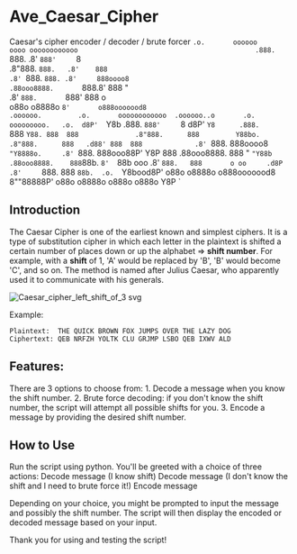 # Ave_Caesar_Cipher
Caesar's cipher encoder / decoder / brute forcer
`
      .o.       oooooo     oooo oooooooooooo                                           
     .888.       `888.     .8'  `888'     `8                                           
    .8"888.       `888.   .8'    888                                                   
   .8' `888.       `888. .8'     888oooo8                                              
  .88ooo8888.       `888.8'      888    "                                              
 .8'     `888.       `888'       888       o                                           
o88o     o8888o       `8'       o888ooooood8                                           
  .oooooo.         .o.       oooooooooooo  .oooooo..o       .o.       ooooooooo.   .o. 
 d8P'  `Y8b       .888.      `888'     `8 d8P'    `Y8      .888.      `888   `Y88. 888 
888              .8"888.      888         Y88bo.          .8"888.      888   .d88' 888 
888             .8' `888.     888oooo8     `"Y8888o.     .8' `888.     888ooo88P'  Y8P 
888            .88ooo8888.    888    "         `"Y88b   .88ooo8888.    888`88b.    `8' 
`88b    ooo   .8'     `888.   888       o oo     .d8P  .8'     `888.   888  `88b.  .o. 
 `Y8bood8P'  o88o     o8888o o888ooooood8 8""88888P'  o88o     o8888o o888o  o888o Y8P 
`

## Introduction

The Caesar Cipher is one of the earliest known and simplest ciphers. It is a type of substitution cipher in which each letter in the plaintext is shifted a certain number of places down or up the alphabet => **shift number**. 
For example, with a **shift** of 1, 'A' would be replaced by 'B', 'B' would become 'C', and so on. The method is named after Julius Caesar, who apparently used it to communicate with his generals.

![Caesar_cipher_left_shift_of_3 svg](https://github.com/przemokam/Ave_Caesar_Cipher/assets/124211669/776eeafa-f382-4516-9b1f-318dfbc9d832)

Example:
```
Plaintext:  THE QUICK BROWN FOX JUMPS OVER THE LAZY DOG
Ciphertext: QEB NRFZH YOLTK CLU GRJMP LSBO QEB IXWV ALD
```

## Features:

There are 3 options to choose from:
    1. Decode a message when you know the shift number.
    2. Brute force decoding: if you don't know the shift number, the script will attempt all possible shifts for you.
    3. Encode a message by providing the desired shift number.

## How to Use

Run the script using python.
You'll be greeted with a choice of three actions:
    Decode message (I know shift)
    Decode message (I don't know the shift and I need to brute force it!)
    Encode message

Depending on your choice, you might be prompted to input the message and possibly the shift number.
The script will then display the encoded or decoded message based on your input.

Thank you for using and testing the script!
